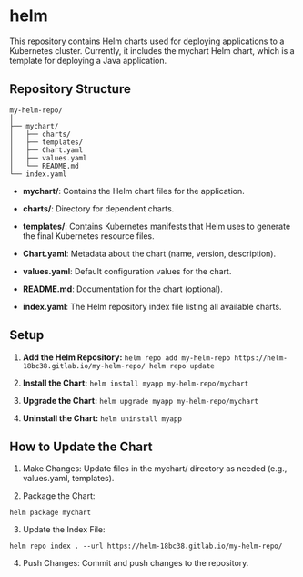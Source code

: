 # helm

This repository contains Helm charts used for deploying applications to a Kubernetes cluster. Currently, it includes the mychart Helm chart, which is a template for deploying a Java application.


## Repository Structure

```plaintext
my-helm-repo/
│
├── mychart/
│   ├── charts/
│   ├── templates/
│   ├── Chart.yaml
│   ├── values.yaml
│   └── README.md
└── index.yaml

```


- **mychart/**: Contains the Helm chart files for the application.

 - **charts/**: Directory for dependent charts.
 - **templates/**: Contains Kubernetes manifests that Helm uses to generate the final Kubernetes  resource files.
 - **Chart.yaml**: Metadata about the chart (name, version, description).
 - **values.yaml**: Default configuration values for the chart.
 - **README.md**: Documentation for the chart (optional).
- **index.yaml**: The Helm repository index file listing all available charts.

## Setup

1. **Add the Helm Repository:**
`helm repo add my-helm-repo https://helm-18bc38.gitlab.io/my-helm-repo/
 helm repo update
`

2. **Install the Chart:**
`helm install myapp my-helm-repo/mychart
`

3. **Upgrade the Chart:**
`helm upgrade myapp my-helm-repo/mychart
`

4. **Uninstall the Chart:**
`helm uninstall myapp
`

## How to Update the Chart


1. Make Changes: Update files in the mychart/ directory as needed (e.g., values.yaml, templates).

2. Package the Chart:

`helm package mychart
`

3. Update the Index File:

`helm repo index . --url https://helm-18bc38.gitlab.io/my-helm-repo/
`

4. Push Changes: Commit and push changes to the repository.
